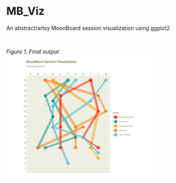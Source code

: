 # MB_Viz
An abstract/artsy MoonBoard session visualization using ggplot2

<br>

*Figure 1. Final output*  
<img src="/images/board_sesh_v9.png" width="75%" height="75%">
